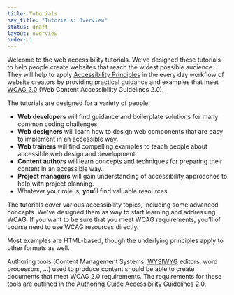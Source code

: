 ```yaml
---
title: Tutorials
nav_title: "Tutorials: Overview"
status: draft
layout: overview
order: 1
---
```


Welcome to the web accessibility tutorials. We’ve designed these tutorials to help people create websites that reach the widest possible audience. They will help to apply [Accessibility Principles](http://www.w3.org/WAI/intro/people-use-web/principles) in the every day workflow of website creators by providing practical guidance and examples that meet [WCAG 2.0](http://www.w3.org/WAI/intro/wcag) (Web Content Accessibility Guidelines 2.0). 

The tutorials are designed for a variety of people:

* **Web developers** will find guidance and boilerplate solutions for many common coding challenges.
* **Web designers** will learn how to design web components that are easy to implement in an accessible way.
* **Web trainers** will find compelling examples to teach people about accessible web design and development.
* **Content authors** will learn concepts and techniques for preparing their content in an accessible way.
* **Project managers** will gain understanding of accessibility approaches to help with project planning.
* Whatever your role is, **you**’ll find valuable resources.

The tutorials cover various accessibility topics, including some advanced concepts. We've designed them as way to start learning and addressing WCAG. If you want to be sure that you meet WCAG requirements, you'll of course need to use WCAG resources directly.

Most examples are HTML-based, though the underlying principles apply to other formats as well.

Authoring tools (Content Management Systems, <abbr title="What you see is what you get">WYSIWYG</abbr> editors, word processors, …) used to produce content should be able to create documents that meet WCAG 2.0 requirements. The requirements for these tools are outlined in the [Authoring Guide Accessibility Guidelines 2.0](http://www.w3.org/WAI/intro/atag).
